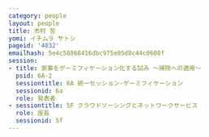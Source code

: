 ```yaml
---
category: people
layout: people
title: 市村 哲
yomi: イチムラ サトシ
pageid: '4032'
emailhash: 5e4c58868416dbc975e05d0c44c0608f
session:
- title: 家事をゲーミフィケーション化する試み ～掃除への適用～
  psid: 6A-2
  sessiontitle: 6A 統一セッション-ゲーミフィケーション
  sessionid: 6a
  role: 発表者
- sessiontitle: 5F クラウドソーシングとネットワークサービス
  role: 座長
  sessionid: 5f
---
```


